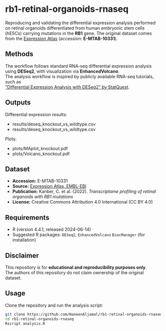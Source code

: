# rb1-retinal-organoids-rnaseq
Reproducing and validating the differential expression analysis performed on retinal organoids differentiated from human embryonic stem cells (hESCs) carrying mutations in the **RB1** gene.    The original dataset comes from the [Expression Atlas](https://www.ebi.ac.uk/gxa/experiments/E-MTAB-10331/Results) (accession: **E-MTAB-10331**).

## Methods
The workflow follows standard RNA-seq differential expression analysis using **DESeq2**, with visualization via **EnhancedVolcano**.  
The analysis workflow is inspired by publicly available RNA-seq tutorials, such as  
["Differential Expression Analysis with DESeq2" by StatQuest](https://www.youtube.com/watch?v=NGbZmlGLG5w).  

## Outputs
Differential expression results: 
- results/deseq_knockout_vs_wildtype.csv
- results/deseq_knockout_vs_wildtype.csv

Plots:
- plots/MAplot_knockout.pdf
- plots/Volcano_knockout.pdf

## Dataset
- **Accession:** E-MTAB-10331  
- **Source:** [Expression Atlas, EMBL-EBI](https://www.ebi.ac.uk/gxa/experiments/E-MTAB-10331/Results)  
- **Publication:** Kanber, C. et al. (2022). *Transcriptome profiling of retinal organoids with RB1 mutations*  
- **License:** Creative Commons Attribution 4.0 International (CC BY 4.0)


## Requirements
- R (version 4.4.1, released 2024-06-14)
- Suggested R packages:  `DESeq2`, `EnhancedVolcano`  `BiocManager` (for installation)

## Disclaimer
This repository is for **educational and reproducibility purposes only**.  
The authors of this repository do not claim ownership of the original dataset.

  ## Usage

Clone the repository and run the analysis script:

```bash
git clone https://github.com/HaneenAljamal/rb1-retinal-organoids-rnaseq.git
cd rb1-retinal-organoids-rnaseq
Rscript analysis.R



